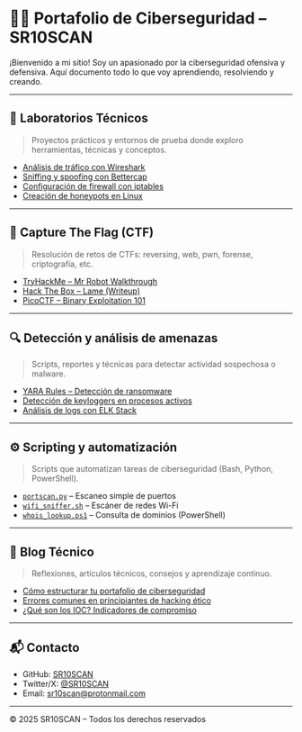 # 👨‍💻 Portafolio de Ciberseguridad – SR10SCAN

¡Bienvenido a mi sitio! Soy un apasionado por la ciberseguridad ofensiva y defensiva. Aquí documento todo lo que voy aprendiendo, resolviendo y creando.

---

## 🧪 Laboratorios Técnicos

> Proyectos prácticos y entornos de prueba donde exploro herramientas, técnicas y conceptos.

- [Análisis de tráfico con Wireshark](labs/wireshark_lab.md)
- [Sniffing y spoofing con Bettercap](labs/bettercap_sniffing.md)
- [Configuración de firewall con iptables](labs/iptables_basics.md)
- [Creación de honeypots en Linux](labs/honeypot_linux.md)

---

## 🎯 Capture The Flag (CTF)

> Resolución de retos de CTFs: reversing, web, pwn, forense, criptografía, etc.

- [TryHackMe – Mr Robot Walkthrough](ctf/tryhackme_mrrobot.md)
- [Hack The Box – Lame (Writeup)](ctf/htb_lame.md)
- [PicoCTF – Binary Exploitation 101](ctf/pico_binary101.md)

---

## 🔍 Detección y análisis de amenazas

> Scripts, reportes y técnicas para detectar actividad sospechosa o malware.

- [YARA Rules – Detección de ransomware](deteccion/yara_ransomware.md)
- [Detección de keyloggers en procesos activos](deteccion/detector_keylogger.sh)
- [Análisis de logs con ELK Stack](deteccion/elk_logs.md)

---

## ⚙️ Scripting y automatización

> Scripts que automatizan tareas de ciberseguridad (Bash, Python, PowerShell).

- [`portscan.py`](scripting/portscan.py) – Escaneo simple de puertos
- [`wifi_sniffer.sh`](scripting/wifi_sniffer.sh) – Escáner de redes Wi-Fi
- [`whois_lookup.ps1`](scripting/whois_lookup.ps1) – Consulta de dominios (PowerShell)

---

## 📓 Blog Técnico

> Reflexiones, artículos técnicos, consejos y aprendizaje continuo.

- [Cómo estructurar tu portafolio de ciberseguridad](blog/estructura_portafolio.md)
- [Errores comunes en principiantes de hacking ético](blog/errores_principiantes.md)
- [¿Qué son los IOC? Indicadores de compromiso](blog/que_son_iocs.md)

---

## 📬 Contacto

- GitHub: [SR10SCAN](https://github.com/SR10SCAN)
- Twitter/X: [@SR10SCAN](https://x.com/SR10SCAN)
- Email: sr10scan@protonmail.com

---

© 2025 SR10SCAN – Todos los derechos reservados

